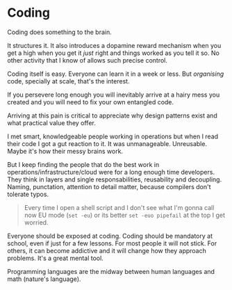 # Coding

Coding does something to the brain.

It structures it. It also introduces a dopamine reward mechanism when
you get a high when you get it _just_ right and things worked as you
tell it so. No other activity that I know of allows such precise control.

Coding itself is easy. Everyone can learn it in a week or less. But
_organising_ code, specially at scale, that's the interest.

If you persevere long enough you will inevitably arrive at a hairy
mess you created and you will need to fix your own entangled code.

Arriving at this pain is critical to appreciate why design patterns
exist and what practical value they offer.

I met smart, knowledgeable people working in operations but when I read
their code I got a gut reaction to it. It was unmanageable. Unreusable.
Maybe it's how their messy brains work.

But I keep finding the people that do the best work in
operations/infrastructure/cloud were for a long enough time developers.
They think in layers and single responsabilities, reusability and
decoupling. Naming, punctation, attention to detail matter, because
compilers don't tolerate typos.

> Every time I open a shell script and I don't see what I'm gonna
> call now EU mode (`set -eu`) or its better `set -euo pipefail` at
> the top I get worried.

Everyone should be exposed at coding. Coding should be mandatory at
school, even if just for a few lessons. For most people it will not stick.
For others, it can become addictive and it will change how they approach
problems. It's a great mental tool.

Programming languages are the midway between human languages and math
(nature's language).
